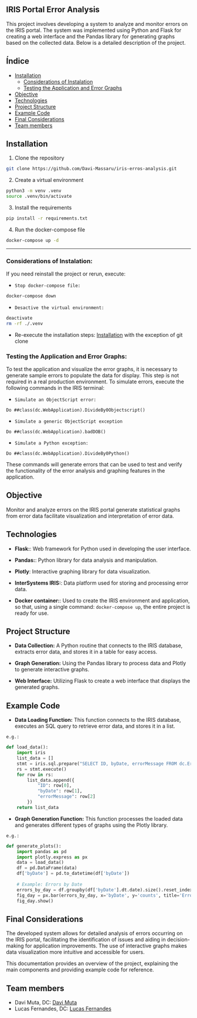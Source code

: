 

## IRIS Portal Error Analysis
This project involves developing a system to analyze and monitor errors on the IRIS portal. The system was implemented using Python and Flask for creating a web interface and the Pandas library for generating graphs based on the collected data. Below is a detailed description of the project.

## Índice

- [Installation](#Installation)
    - [Considerations of Instalation](#Considerations-of-Instalation)
    - [Testing the Application and Error Graphs](#Testing-the-Application-and-Error-Graphs)
- [Objective](#Objective)
- [Technologies](#Technologies)
- [Project Structure](#Project-Structure)
- [Example Code](#Example-code)
- [Final Considerations](#final-considerations)
- [Team members](#Team-members)

## Installation

1. Clone the repository
```bash
git clone https://github.com/Davi-Massaru/iris-erros-analysis.git
```

2. Create a virtual environment
```bash
python3 -m venv .venv
source .venv/bin/activate
```

3. Install the requirements
```bash
pip install -r requirements.txt
```

4. Run the docker-compose file
```bash
docker-compose up -d
```
---

### Considerations of Instalation:

If you need reinstall the project or rerun, execute:

- `Stop docker-compose file:`
```bash
docker-compose down
```

- `Desactive the virtual environment:`
```bash
deactivate
rm -rf ./.venv
```
- Re-execute the installation steps: [Installation](#Installation) with the exception of git clone 

### Testing the Application and Error Graphs:

To test the application and visualize the error graphs, it is necessary to generate sample errors to populate the data for display. This step is not required in a real production environment. To simulate errors, execute the following commands in the IRIS terminal:

- `Simulate an ObjectScript error:`

```objectscript
Do ##class(dc.WebApplication).DivideBy0Objectscript()
```

- `Simulate a generic ObjectScript exception`
```objectscript
Do ##class(dc.WebApplication).badDOB()
```

- `Simulate a Python exception:`

```objectscript
Do ##class(dc.WebApplication).DivideBy0Python()
```

These commands will generate errors that can be used to test and verify the functionality of the error analysis and graphing features in the application.


## Objective

Monitor and analyze errors on the IRIS portal generate statistical graphs from error data facilitate visualization and interpretation of error data.

## Technologies

- **Flask:**: Web framework for Python used in developing the user interface.

- **Pandas:**: Python library for data analysis and manipulation.

- **Plotly**: Interactive graphing library for data visualization.

- **InterSystems IRIS:**: Data platform used for storing and processing error data.

- **Docker container:**: Used to create the IRIS environment and application, so that, using a single command: `docker-compose up`, the entire project is ready for use.

## Project Structure

- **Data Collection:** A Python routine that connects to the IRIS database, extracts error data, and stores it in a table for easy access.

- **Graph Generation:** Using the Pandas library to process data and Plotly to generate interactive graphs.

- **Web Interface:** Utilizing Flask to create a web interface that displays the generated graphs.


## Example Code

- **Data Loading Function:** This function connects to the IRIS database, executes an SQL query to retrieve error data, and stores it in a list.

`e.g.:` 
```python
def load_data():
    import iris
    list_data = []
    stmt = iris.sql.prepare("SELECT ID, byDate, errorMessage FROM dc.ErrorAnalysis")
    rs = stmt.execute()
    for row in rs:
        list_data.append({
            "ID": row[0],
            "byDate": row[1],
            "errorMessage": row[2]
        })
    return list_data
```

- **Graph Generation Function:**
This function processes the loaded data and generates different types of graphs using the Plotly library.

`e.g.:`
```python
def generate_plots():
    import pandas as pd
    import plotly.express as px
    data = load_data()
    df = pd.DataFrame(data)
    df['byDate'] = pd.to_datetime(df['byDate'])
    
    # Example: Errors by Date
    errors_by_day = df.groupby(df['byDate'].dt.date).size().reset_index(name='counts')
    fig_day = px.bar(errors_by_day, x='byDate', y='counts', title='Errors by Date')
    fig_day.show()
```

## Final Considerations

The developed system allows for detailed analysis of errors occurring on the IRIS portal, facilitating the identification of issues and aiding in decision-making for application improvements. The use of interactive graphs makes data visualization more intuitive and accessible for users.

This documentation provides an overview of the project, explaining the main components and providing example code for reference.

## Team members

- Davi Muta, DC: [Davi Muta](https://community.intersystems.com/user/davi-massaru-teixeira-muta)
- Lucas Fernandes, DC: [Lucas Fernandes](https://community.intersystems.com/user/lucas-fernandes-2)
